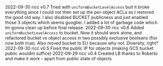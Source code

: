 2022-09-30 ricc v0.7 Tried with `uniformBucketLevelAccess` buit it broke everything since I could not then set up the
                     per-object ACLs so I restored the good old way. I also disabled BUCKET publicness and just enabled
                     those 3 objects which seems googlier. I added a lot of garbage code which Im gonna clean up before
                     final release.
2022-09-30 ricc v0.6 Added `uniformBucketLevelAccess` to bucket. Now it should work alone, and refactored bucket vs
                     object access in two possibly exclusive booleans (fior now both true). Also moved bucket
                     to EU because why not. Diversity, right?
2022-09-30 ricc v0.5 Fixed the public IP for objects (making GCS bucket public wouldnt suffice)
2022-09-29 ricc v0.4 Created LB thanks to Roberto and make it work - apart from public state of objects

